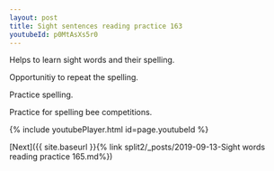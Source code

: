```yaml
---
layout: post
title: Sight sentences reading practice 163
youtubeId: p0MtAsXs5r0
---
```

 
 
Helps to learn sight words and their spelling.

Opportunitiy to repeat the spelling. 

Practice spelling. 
 
Practice for spelling bee competitions. 
 
{% include youtubePlayer.html id=page.youtubeId %}
 
 

[Next]({{ site.baseurl }}{% link  split2/_posts/2019-09-13-Sight words reading practice 165.md%})
 
